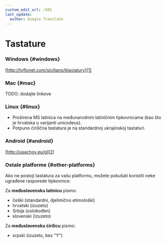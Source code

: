 ```yaml
---
custom_edit_url: /501
last_update:
  author: Google Translate
---
```


# Tastature

### Windows \{#windows}

[http://tyflonet.com/siciliano/klaviatury][1]

### Mac \{#mac}

TODO: dodajte linkove

### Linux \{#linux}

- Proširena MS latinica na međunarodnim latiničnim tipkovnicama (kao što je hrvatska u varijanti unicodeus).
- Potpuno ćirilična tastatura je na standardnoj ukrajinskoj tastaturi.

### Android \{#android}

[http://usachov.eu/g][2]

### Ostale platforme \{#other-platforms}

Ako ne postoji tastatura za vašu platformu, možete pokušati koristiti neke ugrađene rasporede tipkovnice:

Za **međuslavensku latinicu** pismo:

- češki (standardni, djelimično etimološki)
- hrvatski (izuzeto)
- Srbija (oslobođen)
- slovenski (izuzeto)

Za **međuslavensku ćirilicu** pismo:

- srpski (izuzeto, bez "Y")

[1]: http://tyflonet.com/siciliano/klaviatury

[2]: http://usachov.eu/g

